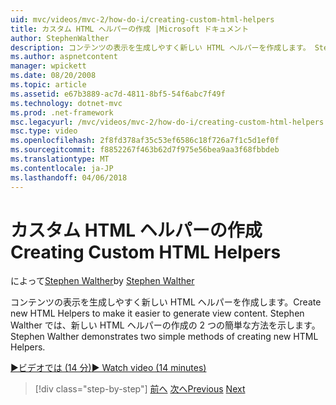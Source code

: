```yaml
---
uid: mvc/videos/mvc-2/how-do-i/creating-custom-html-helpers
title: カスタム HTML ヘルパーの作成 |Microsoft ドキュメント
author: StephenWalther
description: コンテンツの表示を生成しやすく新しい HTML ヘルパーを作成します。 Stephen Walther では、新しい HTML ヘルパーの作成の 2 つの簡単な方法を示します。
ms.author: aspnetcontent
manager: wpickett
ms.date: 08/20/2008
ms.topic: article
ms.assetid: e67b3889-ac7d-4811-8bf5-54f6abc7f49f
ms.technology: dotnet-mvc
ms.prod: .net-framework
msc.legacyurl: /mvc/videos/mvc-2/how-do-i/creating-custom-html-helpers
msc.type: video
ms.openlocfilehash: 2f8fd378af35c53ef6586c18f726a7f1c5d1ef0f
ms.sourcegitcommit: f8852267f463b62d7f975e56bea9aa3f68fbbdeb
ms.translationtype: MT
ms.contentlocale: ja-JP
ms.lasthandoff: 04/06/2018
---
```

<a name="creating-custom-html-helpers"></a><span data-ttu-id="1f696-104">カスタム HTML ヘルパーの作成</span><span class="sxs-lookup"><span data-stu-id="1f696-104">Creating Custom HTML Helpers</span></span>
====================
<span data-ttu-id="1f696-105">によって[Stephen Walther](https://github.com/StephenWalther)</span><span class="sxs-lookup"><span data-stu-id="1f696-105">by [Stephen Walther](https://github.com/StephenWalther)</span></span>

<span data-ttu-id="1f696-106">コンテンツの表示を生成しやすく新しい HTML ヘルパーを作成します。</span><span class="sxs-lookup"><span data-stu-id="1f696-106">Create new HTML Helpers to make it easier to generate view content.</span></span> <span data-ttu-id="1f696-107">Stephen Walther では、新しい HTML ヘルパーの作成の 2 つの簡単な方法を示します。</span><span class="sxs-lookup"><span data-stu-id="1f696-107">Stephen Walther demonstrates two simple methods of creating new HTML Helpers.</span></span>

[<span data-ttu-id="1f696-108">&#9654;ビデオでは (14 分)</span><span class="sxs-lookup"><span data-stu-id="1f696-108">&#9654; Watch video (14 minutes)</span></span>](https://channel9.msdn.com/Blogs/ASP-NET-Site-Videos/creating-custom-html-helpers)

> [!div class="step-by-step"]
> <span data-ttu-id="1f696-109">[前へ](creating-unit-tests-for-aspnet-mvc-applications.md)
> [次へ](creating-model-classes-with-linq-to-sql.md)</span><span class="sxs-lookup"><span data-stu-id="1f696-109">[Previous](creating-unit-tests-for-aspnet-mvc-applications.md)
[Next](creating-model-classes-with-linq-to-sql.md)</span></span>
